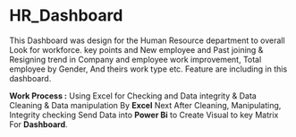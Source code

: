 # HR_Dashboard
This Dashboard was design for the Human Resource department to overall Look for workforce. key points and New employee and Past joining & Resigning trend in Company and employee work improvement, Total employee by Gender, And theirs work type etc. Feature are including in this dashboard.

**Work Process :**
Using Excel for Checking and Data integrity & Data Cleaning & Data manipulation By **Excel**
Next After Cleaning, Manipulating, Integrity checking  Send Data into **Power Bi** to Create Visual to key Matrix For **Dashboard**.
